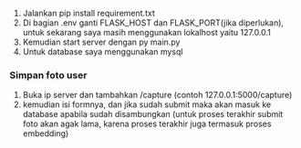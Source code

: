 1. Jalankan pip install requirement.txt
2. Di bagian .env ganti FLASK_HOST dan FLASK_PORT(jika diperlukan), untuk sekarang saya masih menggunakan lokalhost yaitu 127.0.0.1
3. Kemudian start server dengan py main.py
4. Untuk database saya menggunakan mysql
   
### Simpan foto user ###
1. Buka ip server dan tambahkan /capture (contoh 127.0.0.1:5000/capture)
2. kemudian isi formnya, dan jika sudah submit maka akan masuk ke database apabila sudah disambungkan (untuk proses terakhir submit foto akan agak lama, karena proses terakhir juga termasuk proses embedding)
 
   
